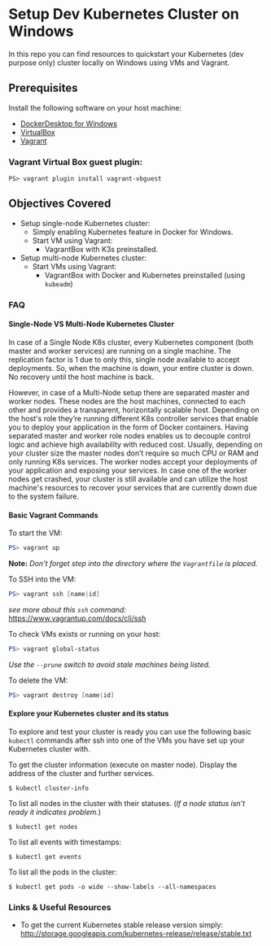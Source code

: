 # Setup Dev Kubernetes Cluster on Windows

In this repo you can find resources to quickstart your Kubernetes (dev purpose only) cluster locally on Windows using VMs and Vagrant.

## Prerequisites

Install the following software on your host machine:

- [DockerDesktop for Windows](https://www.docker.com/products/docker-desktop)
- [VirtualBox](https://www.virtualbox.org/)
- [Vagrant](https://www.vagrantup.com/)

### Vagrant Virtual Box guest plugin:
```
PS> vagrant plugin install vagrant-vbguest
```

## Objectives Covered

- Setup single-node Kubernetes cluster:
    - Simply enabling Kubernetes feature in Docker for Windows.
    - Start VM using Vagrant:
        - VagrantBox with K3s preinstalled.
- Setup multi-node Kubernetes cluster:
    - Start VMs using Vagrant:
        - VagrantBox with Docker and Kubernetes preinstalled (using `kubeadm`)

### FAQ

#### Single-Node VS Multi-Node Kubernetes Cluster

In case of a Single Node K8s cluster, every Kubernetes component (both master and worker services) are running on a single machine. The replication factor is 1 due to only this, single node available to accept deployments. So, when the machine is down, your entire cluster is down. No recovery until the host machine is back.

However, in case of a Multi-Node setup there are separated master and worker nodes. These nodes are the host machines, connected to each other and provides a transparent, horizontally scalable host. Depending on the host's role they’re running different K8s controller services that enable you to deploy your application in the form of Docker containers. Having separated master and worker role nodes enables us to decouple control logic and achieve high availability with reduced cost. Usually, depending on your cluster size the master nodes don’t require so much CPU or RAM and only running K8s services. The worker nodes accept your deployments of your application and exposing your services. In case one of the worker nodes get crashed, your cluster is still available and can utilize the host machine's resources to recover your services that are currently down due to the system failure.

#### Basic Vagrant Commands

To start the VM:

``` PowerShell
PS> vagrant up
```

**Note:** *Don't forget step into the directory where the `Vagrantfile` is placed.*

To SSH into the VM:

``` PowerShell
PS> vagrant ssh [name|id]
```
_see more about this `ssh` command:_ https://www.vagrantup.com/docs/cli/ssh


To check VMs exists or running on your host:
``` PowerShell
PS> vagrant global-status
```
_Use the `--prune` switch to avoid stale machines being listed._

To delete the VM:

``` PowerShell
PS> vagrant destroy [name|id]
```

#### Explore your Kubernetes cluster and its status

To explore and test your cluster is ready you can use the following basic `kubectl` commands after ssh into one of the VMs you have set up your Kubernetes cluster with.

To get the cluster information (execute on master node). Display the address of the cluster and further services.
```
$ kubectl cluster-info
```

To list all nodes in the cluster with their statuses. (_If a node status isn’t ready it indicates problem._)
```
$ kubectl get nodes
```

To list all events with timestamps:
```
$ kubectl get events
```

To list all the pods in the cluster:
```
$ kubectl get pods -o wide --show-labels --all-namespaces
```



### Links & Useful Resources

- To get the current Kubernetes stable release version simply: http://storage.googleapis.com/kubernetes-release/release/stable.txt